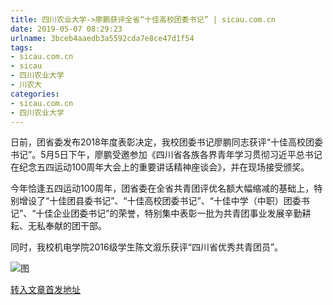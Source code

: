 ```yaml
---
title: 四川农业大学->廖鹏获评全省“十佳高校团委书记” | sicau.com.cn
date: 2019-05-07 08:29:23
urlname: 3bceb4aaedb3a5592cda7e8ce47d1f54
tags: 
- sicau.com.cn
- sicau
- 四川农业大学
- 川农大
categories:
- sicau.com.cn
- 四川农业大学
---
```



日前，团省委发布2018年度表彰决定，我校团委书记廖鹏同志获评“十佳高校团委书记”。5月5日下午，廖鹏受邀参加《四川省各族各界青年学习贯彻习近平总书记在纪念五四运动100周年大会上的重要讲话精神座谈会》，并在现场接受颁奖。

今年恰逢五四运动100周年，团省委在全省共青团评优名额大幅缩减的基础上，特别增设了“十佳团县委书记”、“十佳高校团委书记”、“十佳中学（中职）团委书记”、“十佳企业团委书记”的荣誉，特别集中表彰一批为共青团事业发展辛勤耕耘、无私奉献的团干部。

同时，我校机电学院2016级学生陈文溆乐获评“四川省优秀共青团员”。



![图](https://news.sicau.edu.cn/__local/9/2F/6B/4427EE3A2206BB5A8DF816E54C1_48B26F3E_268DD.jpg)

[转入文章首发地址](https://news.sicau.edu.cn/info/1078/51055.htm)